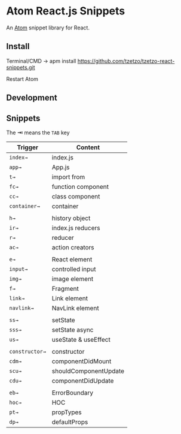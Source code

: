 # Atom React.js Snippets

An [Atom](https://atom.io/) snippet library for React.

## Install

Terminal/CMD -> apm install https://github.com/tzetzo/tzetzo-react-snippets.git

Restart Atom

## Development

<!-- ```sh
$ cd ~/.atom/packages
$ git clone https://github.com/tzetzo/tzetzo-react-snippets.git
$ cd tzetzo-react-snippets
$ apm install
$ apm link
``` -->

## Snippets

The **⇥** means the `TAB` key

| Trigger        | Content               |
| -------------- | --------------------- |
| `index→`       | index.js              |
| `app→`         | App.js                |
| `t→`           | import from           |
| `fc→`          | function component    |
| `cc→`          | class component       |
| `container→`   | container             |
|                |                       |
| `h→`           | history object        |
| `ir→`          | index.js reducers     |
| `r→`           | reducer               |
| `ac→`          | action creators       |
|                |                       |
| `e→`           | React element         |
| `input→`       | controlled input      |
| `img→`         | image element         |
| `f→`           | Fragment              |
| `link→`        | Link element          |
| `navlink→`     | NavLink element       |
|                |                       |
| `ss→`          | setState              |
| `sss→`         | setState async        |
| `us→`          | useState & useEffect  |
|                |                       |
| `constructor→` | constructor           |
| `cdm→`         | componentDidMount     |
| `scu→`         | shouldComponentUpdate |
| `cdu→`         | componentDidUpdate    |
|                |                       |
| `eb→`          | ErrorBoundary         |
| `hoc→`         | HOC                   |
| `pt→`          | propTypes             |
| `dp→`          | defaultProps          |
